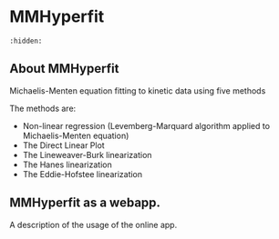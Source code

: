 # MMHyperfit

```{toctree}
:hidden:
```

## About MMHyperfit

Michaelis-Menten equation fitting to kinetic data using five methods

The methods are:

- Non-linear regression (Levemberg-Marquard algorithm applied to Michaelis-Menten equation)
- The Direct Linear Plot
- The Lineweaver-Burk linearization
- The Hanes linearization
- The Eddie-Hofstee linearization

## MMHyperfit as a webapp.

A description of the usage of the online app.